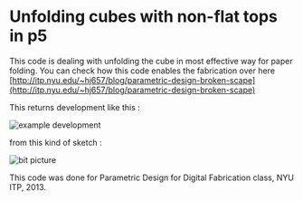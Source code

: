 Unfolding cubes with non-flat tops in p5
=========================================

This code is dealing with unfolding the cube in most effective way for paper folding.
You can check how this code enables the fabrication over here  [http://itp.nyu.edu/~hj657/blog/parametric-design-broken-scape](http://itp.nyu.edu/~hj657/blog/parametric-design-broken-scape)


This returns development like this : 

<img src="http://itp.nyu.edu/~hj657/blog/wp-content/uploads/2013/12/unfolded.jpg" alt="example development" />

from this kind of sketch :

<img src="http://hanbyul-here.net/img/bigPicture.png" alt="bit picture" />

This code was done for Parametric Design for Digital Fabrication class, NYU ITP, 2013.

